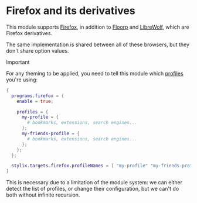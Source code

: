 # Firefox and its derivatives

This module supports [Firefox](https://www.mozilla.org/firefox/), in addition
to [Floorp](https://floorp.app/) and [LibreWolf](https://librewolf.net/),
which are Firefox derivatives.

The same implementation is shared between all of these browsers, but they don't
share option values.

> [!IMPORTANT]
>
> For any theming to be applied, you need to tell this module which
> [profiles](https://support.mozilla.org/en-US/kb/profiles-where-firefox-stores-user-data)
> you're using:
>
> ```nix
> {
>   programs.firefox = {
>     enable = true;
>
>     profiles = {
>       my-profile = {
>         # bookmarks, extensions, search engines...
>       };
>       my-friends-profile = {
>         # bookmarks, extensions, search engines...
>       };
>     };
>   };
>
>   stylix.targets.firefox.profileNames = [ "my-profile" "my-friends-profile" ];
> }
> ```
>
> This is necessary due to a limitation of the module system: we can either
> detect the list of profiles, or change their configuration, but we can't do
> both without infinite recursion.
